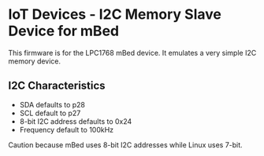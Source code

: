 # IoT Devices - I2C Memory Slave Device for mBed

This firmware is for the LPC1768 mBed device. It emulates a very simple I2C memory device.

## I2C Characteristics

* SDA defaults to p28
* SCL default to p27
* 8-bit I2C address defaults to 0x24
* Frequency default to 100kHz

Caution because mBed uses 8-bit I2C addresses while Linux uses 7-bit.
